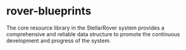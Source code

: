# rover-blueprints
The core resource library in the StellarRover system provides a comprehensive and reliable data structure to promote the continuous development and progress of the system.
